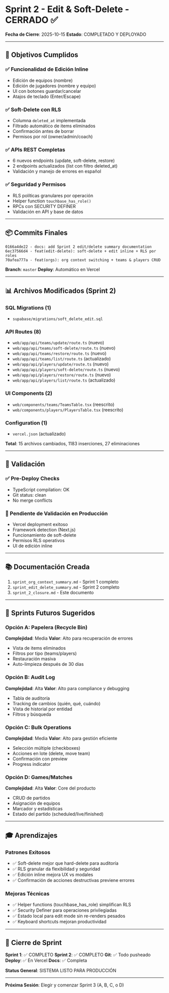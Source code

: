 # Sprint 2 - Edit & Soft-Delete - CERRADO ✅

**Fecha de Cierre**: 2025-10-15
**Estado**: COMPLETADO Y DEPLOYADO

---

## 🎯 Objetivos Cumplidos

### ✅ Funcionalidad de Edición Inline
- Edición de equipos (nombre)
- Edición de jugadores (nombre y equipo)
- UI con botones guardar/cancelar
- Atajos de teclado (Enter/Escape)

### ✅ Soft-Delete con RLS
- Columna `deleted_at` implementada
- Filtrado automático de items eliminados
- Confirmación antes de borrar
- Permisos por rol (owner/admin/coach)

### ✅ APIs REST Completas
- 6 nuevos endpoints (update, soft-delete, restore)
- 2 endpoints actualizados (list con filtro deleted_at)
- Validación y manejo de errores en español

### ✅ Seguridad y Permisos
- RLS políticas granulares por operación
- Helper function `touchbase_has_role()`
- RPCs con SECURITY DEFINER
- Validación en API y base de datos

---

## 📦 Commits Finales

```
0166a4de22 - docs: add Sprint 2 edit/delete summary documentation
6ec37566d4 - feat(edit-delete): soft-delete + edit inline + RLS por roles
70afea777a - feat(orgs): org context switching + teams & players CRUD
```

**Branch**: `master`
**Deploy**: Automático en Vercel

---

## 📊 Archivos Modificados (Sprint 2)

### SQL Migrations (1)
- `supabase/migrations/soft_delete_edit.sql`

### API Routes (8)
- `web/app/api/teams/update/route.ts` (nuevo)
- `web/app/api/teams/soft-delete/route.ts` (nuevo)
- `web/app/api/teams/restore/route.ts` (nuevo)
- `web/app/api/teams/list/route.ts` (actualizado)
- `web/app/api/players/update/route.ts` (nuevo)
- `web/app/api/players/soft-delete/route.ts` (nuevo)
- `web/app/api/players/restore/route.ts` (nuevo)
- `web/app/api/players/list/route.ts` (actualizado)

### UI Components (2)
- `web/components/teams/TeamsTable.tsx` (reescrito)
- `web/components/players/PlayersTable.tsx` (reescrito)

### Configuration (1)
- `vercel.json` (actualizado)

**Total**: 15 archivos cambiados, 1183 inserciones, 27 eliminaciones

---

## 🧪 Validación

### ✅ Pre-Deploy Checks
- TypeScript compilation: OK
- Git status: clean
- No merge conflicts

### 🔄 Pendiente de Validación en Producción
- Vercel deployment exitoso
- Framework detection (Next.js)
- Funcionamiento de soft-delete
- Permisos RLS operativos
- UI de edición inline

---

## 📚 Documentación Creada

1. `sprint_org_context_summary.md` - Sprint 1 completo
2. `sprint_edit_delete_summary.md` - Sprint 2 completo
3. `sprint_2_closure.md` - Este documento

---

## 🚀 Sprints Futuros Sugeridos

### Opción A: Papelera (Recycle Bin)
**Complejidad**: Media
**Valor**: Alto para recuperación de errores
- Vista de items eliminados
- Filtros por tipo (teams/players)
- Restauración masiva
- Auto-limpieza después de 30 días

### Opción B: Audit Log
**Complejidad**: Alta
**Valor**: Alto para compliance y debugging
- Tabla de auditoría
- Tracking de cambios (quién, qué, cuándo)
- Vista de historial por entidad
- Filtros y búsqueda

### Opción C: Bulk Operations
**Complejidad**: Media
**Valor**: Alto para gestión eficiente
- Selección múltiple (checkboxes)
- Acciones en lote (delete, move team)
- Confirmación con preview
- Progress indicator

### Opción D: Games/Matches
**Complejidad**: Alta
**Valor**: Core del producto
- CRUD de partidos
- Asignación de equipos
- Marcador y estadísticas
- Estado del partido (scheduled/live/finished)

---

## 🎓 Aprendizajes

### Patrones Exitosos
- ✅ Soft-delete mejor que hard-delete para auditoría
- ✅ RLS granular da flexibilidad y seguridad
- ✅ Edición inline mejora UX vs modales
- ✅ Confirmación de acciones destructivas previene errores

### Mejoras Técnicas
- ✅ Helper functions (touchbase_has_role) simplifican RLS
- ✅ Security Definer para operaciones privilegiadas
- ✅ Estado local para edit mode sin re-renders pesados
- ✅ Keyboard shortcuts mejoran productividad

---

## 🏁 Cierre de Sprint

**Sprint 1**: ✅ COMPLETO
**Sprint 2**: ✅ COMPLETO
**Git**: ✅ Todo pusheado
**Deploy**: ✅ En Vercel
**Docs**: ✅ Completa

**Status General**: SISTEMA LISTO PARA PRODUCCIÓN

---

**Próxima Sesión**: Elegir y comenzar Sprint 3 (A, B, C, o D)
